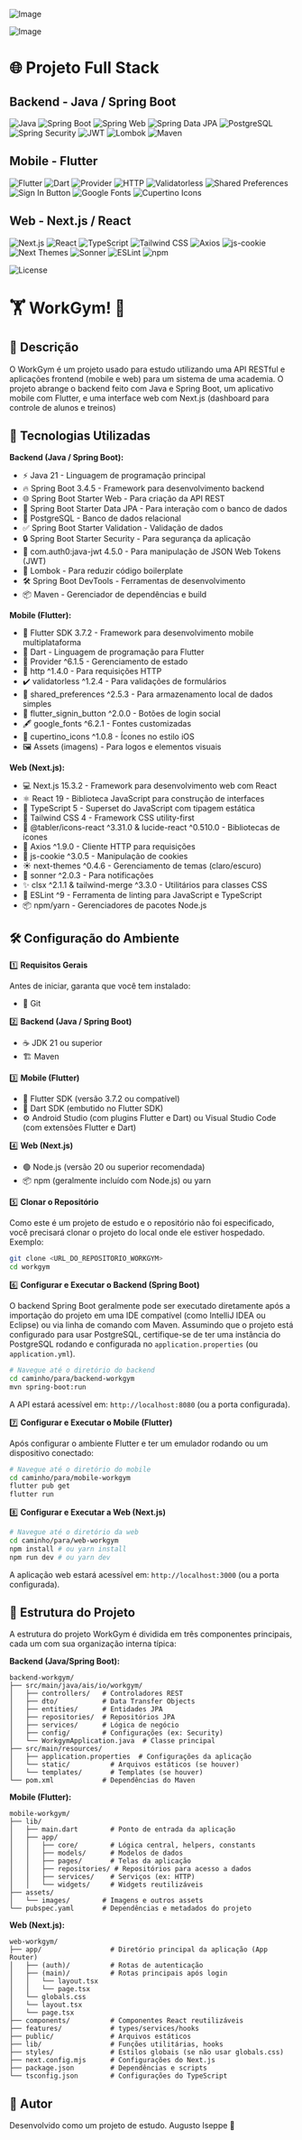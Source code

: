 ![Image](https://github.com/user-attachments/assets/17527036-16d1-4872-9ce0-9e13948e80aa)

![Image](https://github.com/user-attachments/assets/23366123-5d94-401f-b2e4-9dd418f304be)

# 🌐 Projeto Full Stack

## Backend - Java / Spring Boot
![Java](https://img.shields.io/badge/Java-21-orange?logo=openjdk&logoColor=white)
![Spring Boot](https://img.shields.io/badge/Spring%20Boot-3.4.5-brightgreen?logo=springboot&logoColor=white)
![Spring Web](https://img.shields.io/badge/Spring%20Web-REST-blue)
![Spring Data JPA](https://img.shields.io/badge/Spring%20Data%20JPA-ORM-lightgrey)
![PostgreSQL](https://img.shields.io/badge/PostgreSQL-15+-blue?logo=postgresql&logoColor=white)
![Spring Security](https://img.shields.io/badge/Spring%20Security-Secure-red)
![JWT](https://img.shields.io/badge/JWT-Auth-orange)
![Lombok](https://img.shields.io/badge/Lombok-Annotations-yellow)
![Maven](https://img.shields.io/badge/Maven-3.9+-C71A36?logo=apachemaven&logoColor=white)

## Mobile - Flutter
![Flutter](https://img.shields.io/badge/Flutter-3.7.2-blue?logo=flutter&logoColor=white)
![Dart](https://img.shields.io/badge/Dart-3.2-blue?logo=dart&logoColor=white)
![Provider](https://img.shields.io/badge/Provider-State%20Management-purple)
![HTTP](https://img.shields.io/badge/http-Client-lightblue)
![Validatorless](https://img.shields.io/badge/Validatorless-Form%20Validation-green)
![Shared Preferences](https://img.shields.io/badge/Shared%20Preferences-Local%20Storage-orange)
![Sign In Button](https://img.shields.io/badge/Social%20Login-Buttons-lightgrey)
![Google Fonts](https://img.shields.io/badge/Google%20Fonts-Custom%20Fonts-red)
![Cupertino Icons](https://img.shields.io/badge/Cupertino%20Icons-iOS%20UI-blue)

## Web - Next.js / React
![Next.js](https://img.shields.io/badge/Next.js-15.3.2-black?logo=next.js&logoColor=white)
![React](https://img.shields.io/badge/React-19-blue?logo=react&logoColor=white)
![TypeScript](https://img.shields.io/badge/TypeScript-5-blue?logo=typescript&logoColor=white)
![Tailwind CSS](https://img.shields.io/badge/Tailwind%20CSS-4-teal?logo=tailwindcss&logoColor=white)
![Axios](https://img.shields.io/badge/Axios-1.9.0-blue)
![js-cookie](https://img.shields.io/badge/js-cookie-3.0.5-yellow)
![Next Themes](https://img.shields.io/badge/Next%20Themes-0.4.6-lightgrey)
![Sonner](https://img.shields.io/badge/Sonner-2.0.3-purple)
![ESLint](https://img.shields.io/badge/ESLint-9-orange)
![npm](https://img.shields.io/badge/npm-Node.js%20Package-red)

![License](https://img.shields.io/badge/license-MIT-lightgrey)


# 🏋️ WorkGym! 💪

## 📜 Descrição

O WorkGym é um projeto usado para estudo utilizando uma API RESTful e aplicações frontend (mobile e web) para um sistema de uma academia. O projeto abrange o backend feito com Java e Spring Boot, um aplicativo mobile com Flutter, e uma interface web com Next.js (dashboard para controle de alunos e treinos)


## 🚀 Tecnologias Utilizadas

**Backend (Java / Spring Boot):**
*   ⚡ Java 21 - Linguagem de programação principal
*   🔥 Spring Boot 3.4.5 - Framework para desenvolvimento backend
*   🌐 Spring Boot Starter Web - Para criação da API REST
*   💾 Spring Boot Starter Data JPA - Para interação com o banco de dados
*   🐘 PostgreSQL - Banco de dados relacional
*   ✅ Spring Boot Starter Validation - Validação de dados
*   🔒 Spring Boot Starter Security - Para segurança da aplicação
*   🔑 com.auth0:java-jwt 4.5.0 - Para manipulação de JSON Web Tokens (JWT)
*   📄 Lombok - Para reduzir código boilerplate
*   🛠️ Spring Boot DevTools - Ferramentas de desenvolvimento
*   📦 Maven - Gerenciador de dependências e build

**Mobile (Flutter):**
*   📱 Flutter SDK 3.7.2 - Framework para desenvolvimento mobile multiplataforma
*   🎯 Dart - Linguagem de programação para Flutter
*   🧱 Provider ^6.1.5 - Gerenciamento de estado
*   🔗 http ^1.4.0 - Para requisições HTTP
*   ✔️ validatorless ^1.2.4 - Para validações de formulários
*   📝 shared_preferences ^2.5.3 - Para armazenamento local de dados simples
*   👤 flutter_signin_button ^2.0.0 - Botões de login social
*   🖋️ google_fonts ^6.2.1 - Fontes customizadas
*   🎨 cupertino_icons ^1.0.8 - Ícones no estilo iOS
*   🖼️ Assets (imagens) - Para logos e elementos visuais

**Web (Next.js):**
*   💻 Next.js 15.3.2 - Framework para desenvolvimento web com React
*   ⚛️ React 19 - Biblioteca JavaScript para construção de interfaces
*   🔷 TypeScript 5 - Superset do JavaScript com tipagem estática
*   💨 Tailwind CSS 4 - Framework CSS utility-first
*   🧩 @tabler/icons-react ^3.31.0 & lucide-react ^0.510.0 - Bibliotecas de ícones
*   🔄 Axios ^1.9.0 - Cliente HTTP para requisições
*   🍪 js-cookie ^3.0.5 - Manipulação de cookies
*   ☀️ next-themes ^0.4.6 - Gerenciamento de temas (claro/escuro)
*   📢 sonner ^2.0.3 - Para notificações
*   ✨ clsx ^2.1.1 & tailwind-merge ^3.3.0 - Utilitários para classes CSS
*   📜 ESLint ^9 - Ferramenta de linting para JavaScript e TypeScript
*   📦 npm/yarn - Gerenciadores de pacotes Node.js



## 🛠️ Configuração do Ambiente

1️⃣ **Requisitos Gerais**

Antes de iniciar, garanta que você tem instalado:
*   🔗 Git

2️⃣ **Backend (Java / Spring Boot)**

*   ☕ JDK 21 ou superior
*   🏗️ Maven

3️⃣ **Mobile (Flutter)**

*   📱 Flutter SDK (versão 3.7.2 ou compatível)
*   🎯 Dart SDK (embutido no Flutter SDK)
*   ⚙️ Android Studio (com plugins Flutter e Dart) ou Visual Studio Code (com extensões Flutter e Dart)

4️⃣ **Web (Next.js)**

*   🟢 Node.js (versão 20 ou superior recomendada)
*   📦 npm (geralmente incluído com Node.js) ou yarn

5️⃣ **Clonar o Repositório**

Como este é um projeto de estudo e o repositório não foi especificado, você precisará clonar o projeto do local onde ele estiver hospedado. Exemplo:

```bash
git clone <URL_DO_REPOSITORIO_WORKGYM>
cd workgym
```

6️⃣ **Configurar e Executar o Backend (Spring Boot)**

O backend Spring Boot geralmente pode ser executado diretamente após a importação do projeto em uma IDE compatível (como IntelliJ IDEA ou Eclipse) ou via linha de comando com Maven. Assumindo que o projeto está configurado para usar PostgreSQL, certifique-se de ter uma instância do PostgreSQL rodando e configurada no `application.properties` (ou `application.yml`).

```bash
# Navegue até o diretório do backend
cd caminho/para/backend-workgym
mvn spring-boot:run
```
A API estará acessível em: `http://localhost:8080` (ou a porta configurada).

7️⃣ **Configurar e Executar o Mobile (Flutter)**

Após configurar o ambiente Flutter e ter um emulador rodando ou um dispositivo conectado:

```bash
# Navegue até o diretório do mobile
cd caminho/para/mobile-workgym
flutter pub get
flutter run
```

8️⃣ **Configurar e Executar a Web (Next.js)**

```bash
# Navegue até o diretório da web
cd caminho/para/web-workgym
npm install # ou yarn install
npm run dev # ou yarn dev
```
A aplicação web estará acessível em: `http://localhost:3000` (ou a porta configurada).

## 📂 Estrutura do Projeto

A estrutura do projeto WorkGym é dividida em três componentes principais, cada um com sua organização interna típica:

**Backend (Java/Spring Boot):**
```
backend-workgym/
├── src/main/java/ais/io/workgym/
│   ├── controllers/   # Controladores REST
│   ├── dto/           # Data Transfer Objects
│   ├── entities/      # Entidades JPA
│   ├── repositories/  # Repositórios JPA
│   ├── services/      # Lógica de negócio
│   ├── config/        # Configurações (ex: Security)
│   └── WorkgymApplication.java  # Classe principal
├── src/main/resources/
│   ├── application.properties  # Configurações da aplicação
│   └── static/          # Arquivos estáticos (se houver)
│   └── templates/       # Templates (se houver)
└── pom.xml            # Dependências do Maven
```

**Mobile (Flutter):**
```
mobile-workgym/
├── lib/
│   ├── main.dart        # Ponto de entrada da aplicação
│   ├── app/
│   │   ├── core/        # Lógica central, helpers, constants
│   │   ├── models/      # Modelos de dados
│   │   ├── pages/       # Telas da aplicação
│   │   ├── repositories/ # Repositórios para acesso a dados
│   │   ├── services/    # Serviços (ex: HTTP)
│   │   └── widgets/     # Widgets reutilizáveis
├── assets/
│   └── images/        # Imagens e outros assets
└── pubspec.yaml       # Dependências e metadados do projeto
```

**Web (Next.js):**
```
web-workgym/
├── app/                 # Diretório principal da aplicação (App Router)
│   ├── (auth)/          # Rotas de autenticação
│   ├── (main)/          # Rotas principais após login
│   │   └── layout.tsx
│   │   └── page.tsx
│   └── globals.css
│   └── layout.tsx
│   └── page.tsx
├── components/          # Componentes React reutilizáveis
├── features/            # types/services/hooks
├── public/              # Arquivos estáticos
├── lib/                 # Funções utilitárias, hooks
├── styles/              # Estilos globais (se não usar globals.css)
├── next.config.mjs      # Configurações do Next.js
├── package.json         # Dependências e scripts
└── tsconfig.json        # Configurações do TypeScript
```

## 👤 Autor

Desenvolvido como um projeto de estudo. Augusto Iseppe 🚀


